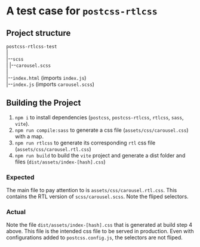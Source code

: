 # A test case for `postcss-rtlcss`

## Project structure
`postcss-rtlcss-test`  
   |  
   |--`scss`  
   |    |--`carousel.scss`  
   |  
   |--`index.html` (imports `index.js`)  
   |--`index.js` (imports `carousel.scss`)  

## Building the Project
1. `npm i` to install dependencies (`postcss`, `postcss-rtlcss`, `rtlcss`, `sass`, `vite`).
2. `npm run compile:sass` to generate a css file (`assets/css/carousel.css`) with a map.
3. `npm run rtlcss` to generate its corresponding `rtl` css file (`assets/css/carousel.rtl.css`)
4. `npm run build` to build the `vite` project and generate a dist folder and files (`dist/assets/index-[hash].css`)

### Expected
The main file to pay attention to is `assets/css/carousel.rtl.css`. This contains the RTL version of `scss/carousel.scss`. Note the fliped selectors.

### Actual
Note the file `dist/assets/index-[hash].css` that is generated at build step 4 above. This file is the intended css file to be served in production. Even with configurations added to `postcss.config.js`, the selectors are not fliped.